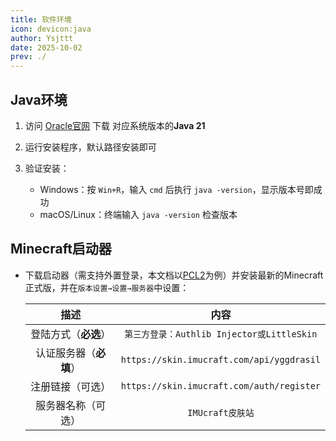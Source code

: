 ```yaml
---
title: 软件环境
icon: devicon:java
author: Ysjttt
date: 2025-10-02
prev: ./
---
```




## Java环境

1. 访问 [Oracle官网](https://www.oracle.com/java/technologies/downloads/) 下载 对应系统版本的**Java 21**

2. 运行安装程序，默认路径安装即可
3. 验证安装：
   - Windows：按 `Win+R`，输入 `cmd` 后执行 `java -version`，显示版本号即成功
   - macOS/Linux：终端输入 `java -version` 检查版本



## Minecraft启动器

- 下载启动器（需支持外置登录，本文档以[PCL2](https://afdian.com/p/0164034c016c11ebafcb52540025c377)为例）并安装最新的Minecraft正式版，并在`版本设置→设置→服务器`中设置：
  
  |          描述          |                    内容                    |
  | :--------------------: | :----------------------------------------: |
  |  登陆方式（**必选**）  | `第三方登录：Authlib Injector或LittleSkin` |
  | 认证服务器（**必填**） |  `https://skin.imucraft.com/api/yggdrasil`   |
  |    注册链接（可选）    | `https://skin.imucraft.com/auth/register`  |
  |   服务器名称（可选）   |              `IMUcraft皮肤站`               |
  

